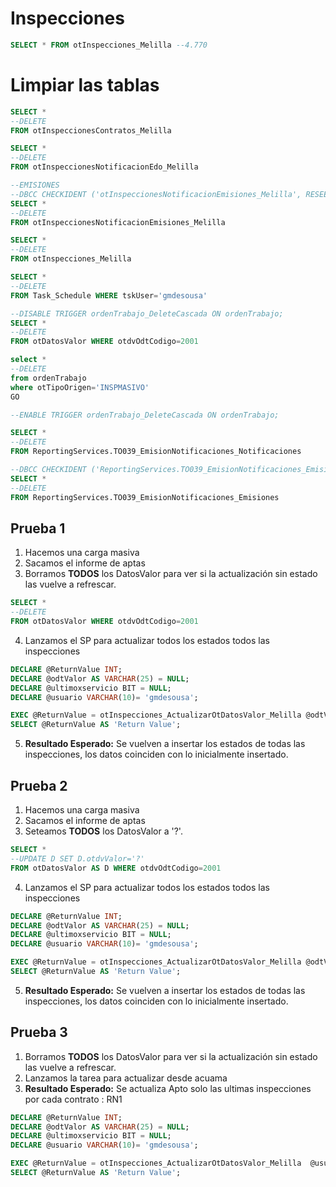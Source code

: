 # Inspecciones
```SQL
SELECT * FROM otInspecciones_Melilla --4.770
```

# Limpiar las tablas
```SQL
SELECT * 
--DELETE
FROM otInspeccionesContratos_Melilla

SELECT *
--DELETE
FROM otInspeccionesNotificacionEdo_Melilla

--EMISIONES
--DBCC CHECKIDENT ('otInspeccionesNotificacionEmisiones_Melilla', RESEED, 0);
SELECT * 
--DELETE
FROM otInspeccionesNotificacionEmisiones_Melilla

SELECT * 
--DELETE
FROM otInspecciones_Melilla

SELECT *
--DELETE
FROM Task_Schedule WHERE tskUser='gmdesousa'

--DISABLE TRIGGER ordenTrabajo_DeleteCascada ON ordenTrabajo;
SELECT * 
--DELETE
FROM otDatosValor WHERE otdvOdtCodigo=2001

select * 
--DELETE
from ordenTrabajo
where otTipoOrigen='INSPMASIVO'
GO

--ENABLE TRIGGER ordenTrabajo_DeleteCascada ON ordenTrabajo;

SELECT *
--DELETE
FROM ReportingServices.TO039_EmisionNotificaciones_Notificaciones

--DBCC CHECKIDENT ('ReportingServices.TO039_EmisionNotificaciones_Emisiones', RESEED, 0);
SELECT * 
--DELETE
FROM ReportingServices.TO039_EmisionNotificaciones_Emisiones
```


## Prueba 1
1. Hacemos una carga masiva
2. Sacamos el informe de aptas
3. Borramos **TODOS** los DatosValor para ver si la actualización sin estado las vuelve a refrescar.
```SQL
SELECT * 
--DELETE
FROM otDatosValor WHERE otdvOdtCodigo=2001
```
4. Lanzamos el SP para actualizar todos los estados todos las inspecciones

```SQL
DECLARE @ReturnValue INT;
DECLARE @odtValor AS VARCHAR(25) = NULL;
DECLARE @ultimoxservicio BIT = NULL;
DECLARE @usuario VARCHAR(10)= 'gmdesousa';

EXEC @ReturnValue = otInspecciones_ActualizarOtDatosValor_Melilla @odtValor, @ultimoxservicio, @usuario ;
SELECT @ReturnValue AS 'Return Value';
```

5. **Resultado Esperado:** Se vuelven a insertar los estados de todas las inspecciones, los datos coinciden con lo inicialmente insertado.




## Prueba 2
1. Hacemos una carga masiva
2. Sacamos el informe de aptas
3. Seteamos **TODOS** los DatosValor a '?'.
```SQL
SELECT * 
--UPDATE D SET D.otdvValor='?'
FROM otDatosValor AS D WHERE otdvOdtCodigo=2001
```
4. Lanzamos el SP para actualizar todos los estados todos las inspecciones

```SQL
DECLARE @ReturnValue INT;
DECLARE @odtValor AS VARCHAR(25) = NULL;
DECLARE @ultimoxservicio BIT = NULL;
DECLARE @usuario VARCHAR(10)= 'gmdesousa';

EXEC @ReturnValue = otInspecciones_ActualizarOtDatosValor_Melilla @odtValor, @ultimoxservicio, @usuario ;
SELECT @ReturnValue AS 'Return Value';
```

5. **Resultado Esperado:** Se vuelven a insertar los estados de todas las inspecciones, los datos coinciden con lo inicialmente insertado.


## Prueba 3
1. Borramos **TODOS** los DatosValor para ver si la actualización sin estado las vuelve a refrescar.
2. Lanzamos la tarea para actualizar desde acuama
3. **Resultado Esperado:** Se actualiza Apto solo las ultimas inspecciones por cada contrato : RN1

```SQL
DECLARE @ReturnValue INT;
DECLARE @odtValor AS VARCHAR(25) = NULL;
DECLARE @ultimoxservicio BIT = NULL;
DECLARE @usuario VARCHAR(10)= 'gmdesousa';

EXEC @ReturnValue = otInspecciones_ActualizarOtDatosValor_Melilla  @usuario ;
SELECT @ReturnValue AS 'Return Value';
```